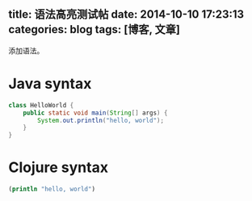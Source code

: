﻿title: 语法高亮测试帖
date: 2014-10-10 17:23:13
categories: blog
tags: [博客, 文章]
---

添加语法。

<!--more-->

# Java syntax

```java Java Code http://example.com click me
class HelloWorld {
	public static void main(String[] args) {
		System.out.println("hello, world");
	}
}
```

# Clojure syntax

```clojure
(println "hello, world")
```
